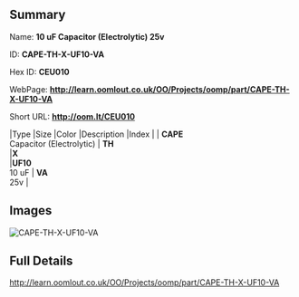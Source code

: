 

## Summary
 
Name: __10 uF Capacitor (Electrolytic) 25v__

ID: __CAPE-TH-X-UF10-VA__

Hex ID: __CEU010__

WebPage: __http://learn.oomlout.co.uk/OO/Projects/oomp/part/CAPE-TH-X-UF10-VA__

Short URL: __http://oom.lt/CEU010__


|Type   |Size   |Color   |Description   |Index   |
| __CAPE__ <br>Capacitor (Electrolytic)  | __TH__<br>   |__X__<br>    |__UF10__<br>10 uF    | __VA__<br> 25v |


## Images
![CAPE-TH-X-UF10-VA](http://oomlout.com/oomp-gen/parts/CAPE-TH-X-UF10-VA/CAPE-TH-X-UF10-VA_420.jpg)

## Full Details

 http://learn.oomlout.co.uk/OO/Projects/oomp/part/CAPE-TH-X-UF10-VA

